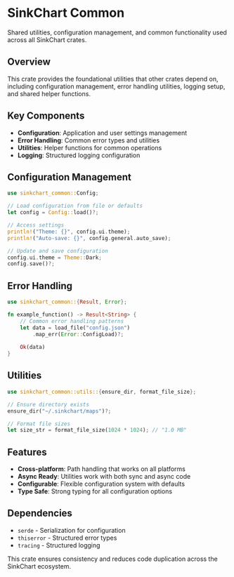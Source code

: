 # SinkChart Common

Shared utilities, configuration management, and common functionality used across all SinkChart crates.

## Overview

This crate provides the foundational utilities that other crates depend on, including configuration management, error handling utilities, logging setup, and shared helper functions.

## Key Components

- **Configuration**: Application and user settings management
- **Error Handling**: Common error types and utilities
- **Utilities**: Helper functions for common operations
- **Logging**: Structured logging configuration

## Configuration Management

```rust
use sinkchart_common::Config;

// Load configuration from file or defaults
let config = Config::load()?;

// Access settings
println!("Theme: {}", config.ui.theme);
println!("Auto-save: {}", config.general.auto_save);

// Update and save configuration
config.ui.theme = Theme::Dark;
config.save()?;
```

## Error Handling

```rust
use sinkchart_common::{Result, Error};

fn example_function() -> Result<String> {
    // Common error handling patterns
    let data = load_file("config.json")
        .map_err(Error::ConfigLoad)?;
    
    Ok(data)
}
```

## Utilities

```rust
use sinkchart_common::utils::{ensure_dir, format_file_size};

// Ensure directory exists
ensure_dir("~/.sinkchart/maps")?;

// Format file sizes
let size_str = format_file_size(1024 * 1024); // "1.0 MB"
```

## Features

- **Cross-platform**: Path handling that works on all platforms
- **Async Ready**: Utilities work with both sync and async code
- **Configurable**: Flexible configuration system with defaults
- **Type Safe**: Strong typing for all configuration options

## Dependencies

- `serde` - Serialization for configuration
- `thiserror` - Structured error types
- `tracing` - Structured logging

This crate ensures consistency and reduces code duplication across the SinkChart ecosystem.